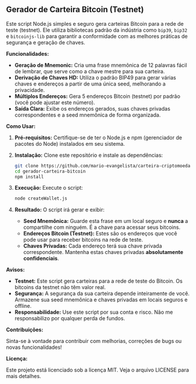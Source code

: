 ## Gerador de Carteira Bitcoin (Testnet)

Este script Node.js simples e seguro gera carteiras Bitcoin para a rede de teste (testnet). Ele utiliza bibliotecas padrão da indústria como `bip39`, `bip32` e `bitcoinjs-lib` para garantir a conformidade com as melhores práticas de segurança e geração de chaves.

**Funcionalidades:**

- **Geração de Mnemonic:** Cria uma frase mnemônica de 12 palavras fácil de lembrar, que serve como a chave mestre para sua carteira.
- **Derivação de Chaves HD:** Utiliza o padrão BIP49 para gerar várias chaves e endereços a partir de uma única seed, melhorando a privacidade.
- **Múltiplos Endereços:** Gera 5 endereços Bitcoin (testnet) por padrão (você pode ajustar este número).
- **Saída Clara:** Exibe os endereços gerados, suas chaves privadas correspondentes e a seed mnemônica de forma organizada.

**Como Usar:**

1. **Pré-requisitos:** Certifique-se de ter o Node.js e npm (gerenciador de pacotes do Node) instalados em seu sistema.
2. **Instalação:** Clone este repositório e instale as dependências:

   ```bash
   git clone https://github.com/mario-evangelista/carteira-criptomoeda.git
   cd gerador-carteira-bitcoin
   npm install
   ```

3. **Execução:** Execute o script:

   ```bash
   node createWallet.js
   ```

4. **Resultado:** O script irá gerar e exibir:
   - **Seed Mnemônica:** Guarde esta frase em um local seguro e **nunca** a compartilhe com ninguém. É a chave para acessar seus bitcoins.
   - **Endereços Bitcoin (Testnet):** Estes são os endereços que você pode usar para receber bitcoins na rede de teste.
   - **Chaves Privadas:** Cada endereço terá sua chave privada correspondente. Mantenha estas chaves privadas **absolutamente confidenciais**.

**Avisos:**

- **Testnet:** Este script gera carteiras para a rede de teste do Bitcoin. Os bitcoins da testnet não têm valor real.
- **Segurança:** A segurança da sua carteira depende inteiramente de você. Armazene sua seed mnemônica e chaves privadas em locais seguros e offline.
- **Responsabilidade:** Use este script por sua conta e risco. Não me responsabilizo por qualquer perda de fundos.

**Contribuições:**

Sinta-se à vontade para contribuir com melhorias, correções de bugs ou novas funcionalidades!

**Licença:**

Este projeto está licenciado sob a licença MIT. Veja o arquivo LICENSE para mais detalhes.
